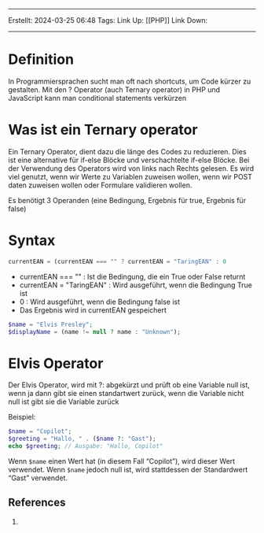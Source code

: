 
--- 
Erstellt: 2024-03-25    06:48 
Tags: 
Link Up: [[PHP]]
Link Down:

--- 
# Definition
In Programmiersprachen sucht man oft nach shortcuts, um Code kürzer zu gestalten. Mit den ? Operator (auch Ternary operator) in PHP und JavaScript kann man conditional statements verkürzen

# Was ist ein Ternary operator
Ein Ternary Operator, dient dazu die länge des Codes zu reduzieren. Dies ist eine alternative für if-else Blöcke und verschachtelte if-else Blöcke. Bei der Verwendung des Operators wird von links nach Rechts gelesen. Es wird viel genutzt, wenn wir Werte zu Variablen zuweisen wollen, wenn wir POST daten zuweisen wollen oder Formulare validieren wollen. 

Es benötigt 3 Operanden (eine Bedingung, Ergebnis für true, Ergebnis für false)

# Syntax
```js
currentEAN = (currentEAN === "" ? currentEAN = "TaringEAN" : 0
```
- currentEAN === "" : Ist die Bedingung, die ein True oder False returnt
- currentEAN = "TaringEAN" : Wird ausgeführt, wenn die Bedingung True ist 
-  0 : Wird ausgeführt, wenn die Bedingung false ist
- Das Ergebnis wird in currentEAN gespeichert

```PHP
$name = "Elvis Presley";
$displayName = (name != null ? name : "Unknown");
```

# Elvis Operator
Der Elvis Operator, wird mit ?: abgekürzt und prüft ob eine Variable null ist, wenn ja dann gibt sie einen standartwert zurück, wenn die Variable nicht null ist gibt sie die Variable zurück

Beispiel:
```php
$name = "Copilot";
$greeting = "Hallo, " . ($name ?: "Gast");
echo $greeting; // Ausgabe: "Hallo, Copilot"
```
Wenn `$name` einen Wert hat (in diesem Fall “Copilot”), wird dieser Wert verwendet. Wenn `$name` jedoch null ist, wird stattdessen der Standardwert “Gast” verwendet.

## References
1. 

